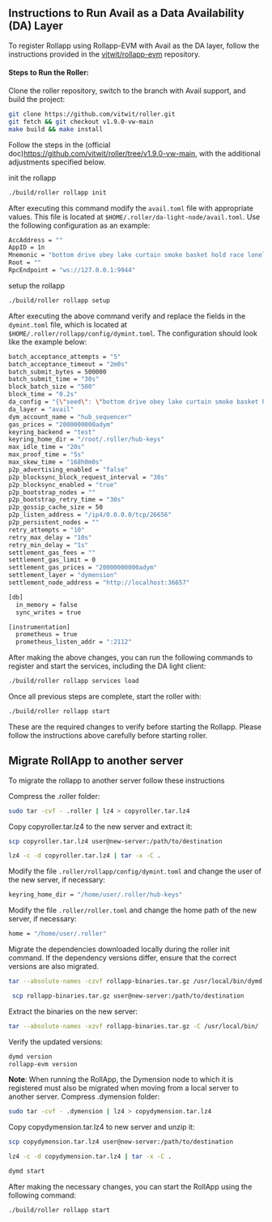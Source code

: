 ## Instructions to Run Avail as a Data Availability (DA) Layer

To register Rollapp using Rollapp-EVM with Avail as the DA layer, follow the instructions provided in the [vitwit/rollapp-evm](https://github.com/vitwit/rollapp-evm/tree/fix_daconfig) repository.


#### Steps to Run the Roller:

Clone the roller repository, switch to the branch with Avail support, and build the project:
```bash
git clone https://github.com/vitwit/roller.git
git fetch && git checkout v1.9.0-vw-main
make build && make install
```

Follow the steps in the (official doc)https://github.com/vitwit/roller/tree/v1.9.0-vw-main, with the additional adjustments specified below.

init the rollapp

```bash 
./build/roller rollapp init
```
After executing this command modify the `avail.toml` file with appropriate values. This file is located at `$HOME/.roller/da-light-node/avail.toml`. Use the following configuration as an example:
```bash
AccAddress = ""
AppID = 1n
Mnemonic = "bottom drive obey lake curtain smoke basket hold race lonely fit walk//Alice"
Root = ""
RpcEndpoint = "ws://127.0.0.1:9944"
```

setup the rollapp

```bash 
./build/roller rollapp setup
```
After executing the above command verify and replace the fields in the `dymint.toml` file, which is located at `$HOME/.roller/rollapp/config/dymint.toml`. The configuration should look like the example below:
```bash
batch_acceptance_attempts = "5"
batch_acceptance_timeout = "2m0s"
batch_submit_bytes = 500000
batch_submit_time = "30s"
block_batch_size = "500"
block_time = "0.2s"
da_config = "{\"seed\": \"bottom drive obey lake curtain smoke basket hold race lonely fit walk//Alice\", \"api_url\": \"ws://127.0.0.1:9944\", \"app_id\": 1, \"tip\":0}"
da_layer = "avail"
dym_account_name = "hub_sequencer"
gas_prices = "2000000000adym"
keyring_backend = "test"
keyring_home_dir = "/root/.roller/hub-keys"
max_idle_time = "20s"
max_proof_time = "5s"
max_skew_time = "168h0m0s"
p2p_advertising_enabled = "false"
p2p_blocksync_block_request_interval = "30s"
p2p_blocksync_enabled = "true"
p2p_bootstrap_nodes = ""
p2p_bootstrap_retry_time = "30s"
p2p_gossip_cache_size = 50
p2p_listen_address = "/ip4/0.0.0.0/tcp/26656"
p2p_persistent_nodes = ""
retry_attempts = "10"
retry_max_delay = "10s"
retry_min_delay = "1s"
settlement_gas_fees = ""
settlement_gas_limit = 0
settlement_gas_prices = "20000000000adym"
settlement_layer = "dymension"
settlement_node_address = "http://localhost:36657"

[db]
  in_memory = false
  sync_writes = true

[instrumentation]
  prometheus = true
  prometheus_listen_addr = ":2112"

```

After making the above changes, you can run the following commands to register and start the services, including the DA light client:
```bash
./build/roller rollapp services load

```

Once all previous steps are complete, start the roller with:

```bash
./build/roller rollapp start
```

These are the required changes to verify before starting the Rollapp. Please follow the instructions above carefully before starting roller.

## Migrate RollApp to another server

To migrate the rollapp to another server follow these instructions

Compress the .roller folder:

```sh
sudo tar -cvf - .roller | lz4 > copyroller.tar.lz4
```

Copy copyroller.tar.lz4 to the new server and extract it:

```sh
scp copyroller.tar.lz4 user@new-server:/path/to/destination
```

```sh
lz4 -c -d copyroller.tar.lz4 | tar -x -C .
```

Modify the file `.roller/rollapp/config/dymint.toml` and change the user of the new server, if necessary:

```sh
keyring_home_dir = "/home/user/.roller/hub-keys"
```

Modify the file `.roller/roller.toml` and change the home path of the new server, if necessary:

```sh
home = "/home/user/.roller"
```

Migrate the dependencies downloaded locally during the roller init command. If the dependency versions differ, ensure that the correct versions are also migrated.

```sh
tar --absolute-names -czvf rollapp-binaries.tar.gz /usr/local/bin/dymd /usr/local/bin/rollapp-evm
```

```sh
 scp rollapp-binaries.tar.gz user@new-server:/path/to/destination
 ```

Extract the binaries on the new server:

 ```sh
 tar --absolute-names -xzvf rollapp-binaries.tar.gz -C /usr/local/bin/
 ```

Verify the updated versions:

 ```sh
 dymd version
 rollapp-evm version
 ```

**Note**: When running the RollApp, the Dymension node to which it is registered must also be migrated when moving from a local server to another server.
Compress .dymension folder:

```sh
sudo tar -cvf - .dymension | lz4 > copydymension.tar.lz4
```

Copy copydymension.tar.lz4 to new server and unzip it:

```sh
scp copydymension.tar.lz4 user@new-server:/path/to/destination
```

```sh
lz4 -c -d copydymension.tar.lz4 | tar -x -C .
```

```sh
dymd start
```

After making the necessary changes, you can start the RollApp using the following command:

```sh
./build/roller rollapp start
```

